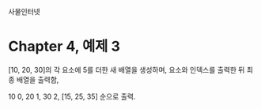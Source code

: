 
사물인터넷

Chapter 4, 예제 3
================================

[10, 20, 30]의 각 요소에 5를 더한 새 배열을 생성하며, 요소와 인덱스를 출력한 뒤 최종 배열을 출력함,

10 0, 20 1, 30 2, [15, 25, 35] 순으로 출력.